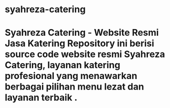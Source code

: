 # syahreza-catering
# Syahreza Catering - Website Resmi Jasa Katering  Repository ini berisi source code website resmi Syahreza Catering, layanan katering profesional yang menawarkan berbagai pilihan menu lezat dan layanan terbaik .
